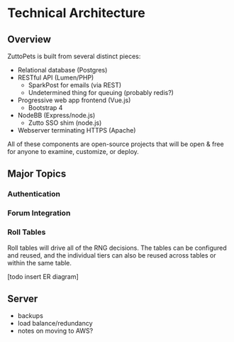 # Technical Architecture
## Overview
ZuttoPets is built from several distinct pieces:

- Relational database (Postgres)
- RESTful API (Lumen/PHP)
	- SparkPost for emails (via REST)
	- Undetermined thing for queuing (probably redis?)
- Progressive web app frontend (Vue.js)
	- Bootstrap 4
- NodeBB (Express/node.js)
	- Zutto SSO shim (node.js)
- Webserver terminating HTTPS (Apache)

All of these components are open-source projects that will be open & free for anyone to examine, customize, or deploy.

## Major Topics
### Authentication
### Forum Integration
### Roll Tables
Roll tables will drive all of the RNG decisions. The tables can be configured and reused, and the individual tiers can also be reused across tables or within the same table.

[todo insert ER diagram]



## Server
- backups
- load balance/redundancy
- notes on moving to AWS?
